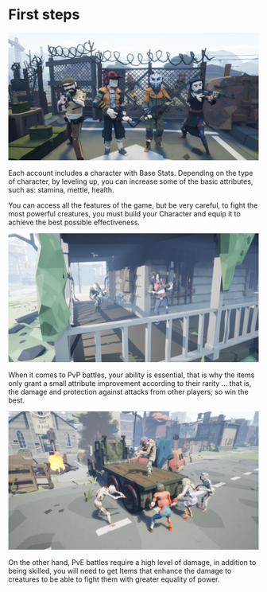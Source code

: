 # First steps

![](<../.gitbook/assets/pose1 (2).png>)

Each account includes a character with Base Stats. Depending on the type of character, by leveling up, you can increase some of the basic attributes, such as: stamina, mettle, health.

You can access all the features of the game, but be very careful, to fight the most powerful creatures, you must build your Character and equip it to achieve the best possible effectiveness.

![](<../.gitbook/assets/posePvP1 (1).png>)

When it comes to PvP battles, your ability is essential, that is why the items only grant a small attribute improvement according to their rarity ... that is, the damage and protection against attacks from other players; so win the best.

![](<../.gitbook/assets/posePvE1 (2).png>)

On the other hand, PvE battles require a high level of damage, in addition to being skilled, you will need to get Items that enhance the damage to creatures to be able to fight them with greater equality of power.
